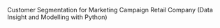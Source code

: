 Customer Segmentation for Marketing Campaign Retail Company (Data Insight and Modelling with Python)

